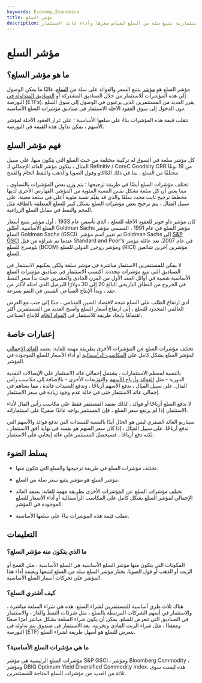 ```yaml
---
keywords: Economy,Economics
title: مؤشر السلع
description: مؤشر السلع هو أداة استثمارية تتبع سلة من السلع لقياس سعرها وأداء عائد الاستثمار.
---
```


# مؤشر السلع
## ما هو مؤشر السلع؟

مؤشر السلع هو [مؤشر](/index) يتتبع السعر والعوائد على سلة من [السلع](/commodity). غالبًا ما يمكن الوصول إلى هذه المؤشرات للاستثمار من خلال الصناديق المشتركة أو [الصناديق المتداولة في](/etf) البورصة (ETFs). يقرر العديد من المستثمرين الذين يرغبون في الوصول إلى سوق السلع دون الدخول إلى سوق العقود الآجلة الاستثمار في صناديق مؤشرات السلع الأساسية.

تتقلب قيمة هذه المؤشرات بناءً على سلعها الأساسية ؛ على غرار العقود الآجلة لمؤشر الأسهم ، يمكن تداول هذه القيمة في البورصة.

## فهم مؤشر السلع

كل مؤشر سلعة في السوق له تركيبة مختلفة من حيث السلع التي يتكون منها. على سبيل المثال ، يتكون مؤشر العائد الإجمالي لـ Refinitiv / CoreC Goodsity CRB من 19 نوعًا مختلفًا من السلع ، بما في ذلك الكاكاو وفول الصويا والذهب والنفط الخام والقمح.

تختلف مؤشرات السلع أيضًا في طريقة ترجيحها ؛ يتم [وزن](/weighted) بعض المؤشرات بالتساوي ، مما يعني أن كل سلعة تشكل نفس النسبة المئوية من المؤشر. الفهارس الأخرى لديها مخطط ترجيح ثابت محدد سلفًا والذي قد يقيِّم نسبة مئوية أعلى في سلعة معينة. على سبيل المثال ، يتم ترجيح بعض مؤشرات السلع بشكل كبير للسلع المتعلقة بالطاقة مثل الفحم والنفط في مقابل السلع الزراعية.

كان مؤشر داو جونز للعقود الآجلة للسلع ، الذي تأسس عام 1933 ، أول مؤشر يتتبع أسعار السلع الأساسية. أطلق Goldman Sachs مؤشر السلع في عام 1991 ، المسمى مؤشر السلع Goldman Sachs (GSCI). تم تغيير اسم مؤشر Goldman Sachs إلى [S&P GSCI](/gsci) عندما تم شراؤه من قبل Standard and Poor's في عام 2007. تعد عائلة مؤشر بلومبرج للسلع (BCOM) ومؤشر روجرز الدولي للسلع (RICI) مؤشرين آخرين شائعين للسلع.

لا يمكن للمستثمرين الاستثمار مباشرة في مؤشر سلعة ولكن يمكنهم الاستثمار في الصناديق التي تتبع مؤشرات محددة. اكتسب الاستثمار في صناديق مؤشرات السلع الأساسية شعبية في أوائل العقد الأول من القرن الحادي والعشرين حيث بدأ سعر النفط في الخروج من النطاق التاريخي البالغ 20 إلى 30 دولارًا للبرميل الذي احتله لأكثر من عقد ، وبدأ الإنتاج الصناعي الصيني في النمو بسرعة.

أدى ارتفاع الطلب على السلع نتيجة لاقتصاد الصين المتنامي ، جنبًا إلى جنب مع العرض العالمي المحدود للسلع ، إلى ارتفاع أسعار السلع وأصبح العديد من المستثمرين أكثر اهتمامًا بإيجاد طريقة للاستثمار في [المواد الخام](/rawmaterials) للإنتاج الصناعي.

## إعتبارات خاصة

تختلف مؤشرات السلع عن المؤشرات الأخرى بطريقة مهمة للغاية: يعتمد [العائد الإجمالي](/totalreturn) لمؤشر السلع بشكل كامل على [المكاسب الرأسمالية](/capitalgain) أو أداء الأسعار للسلع الموجودة في المؤشر.

بالنسبة لمعظم الاستثمارات ، يشتمل إجمالي عائد الاستثمار على الإيصالات النقدية الدورية - مثل [الفوائد](/interest) [وأرباح الأسهم](/dividend) والتوزيعات الأخرى - بالإضافة إلى مكاسب رأس المال. على سبيل المثال ، تدفع الأسهم أرباحًا ، وتدفع السندات فائدة ، مما يساهم في إجمالي عائد الاستثمار حتى في حالة عدم وجود زيادة في سعر الاستثمار.

لا تدفع السلع أرباحًا أو فوائد ، لذلك يعتمد المستثمر فقط على مكاسب رأس المال لأداء الاستثمار. إذا لم يرتفع سعر السلع ، فإن المستثمر يواجه عائدًا صفريًا على استثماراته.

سيناريو العائد الصفري ليس هو الحال أبدًا بالنسبة للسندات التي تدفع فوائد والأسهم التي تدفع أرباحًا. على سبيل المثال ، إذا كان سعر السهم هو نفسه في نهاية أفق الاستثمار ، لكنه دفع أرباحًا ، فسيحصل المستثمر على عائد إيجابي على الاستثمار.

## يسلط الضوء

- تختلف مؤشرات السلع في طريقة ترجيحها والسلع التي تتكون منها.

- مؤشر السلع هو مؤشر يتتبع سعر سلة من السلع.

- تختلف مؤشرات السلع عن المؤشرات الأخرى بطريقة مهمة للغاية: يعتمد العائد الإجمالي لمؤشر السلع بشكل كامل على المكاسب الرأسمالية أو أداء الأسعار للسلع الموجودة في المؤشر.

- تتقلب قيمة هذه المؤشرات بناءً على سلعها الأساسية.

## التعليمات

### ما الذي يتكون منه مؤشر السلع؟

المكونات التي يتكون منها مؤشر السلع الأساسية هي السلع الأساسية ، مثل القمح أو الزيت أو الذهب أو فول الصويا. يختار مؤشر السلع سلة من السلع لتتبعها ويعتمد أداء هذا المؤشر على تحركات أسعار السلع الأساسية.

### كيف أشتري السلع؟

هناك ثلاث طرق أساسية للمستثمرين لشراء السلع. هذه هي شراء السلعة مباشرة ، والاستثمار في أسهم الشركات المرتبطة بالسلع ، مثل شركات النفط والغاز ، والاستثمار في الصناديق التي تتعرض للسلع. يمكن أن يكون شراء السلعة بشكل مباشر أمرًا صعبًا ومعقدًا ، مثل شراء الزيت المادي وتخزينه. يعد الاستثمار في صندوق يتم تداوله في البورصة (ETF) يتعرض للسلع هو أسهل طريقة لشراء السلع.

### ما هي مؤشرات السلع الأساسية؟

مؤشرات السلع الرئيسية هي مؤشر S&P GSCI ، ومؤشر Bloomberg Commodity ، ومؤشر DBIQ Optimum Yield Diversified Commodity Index. هذه ليست سوى ثلاثة من العديد من مؤشرات السلع المتاحة للمستثمرين.

